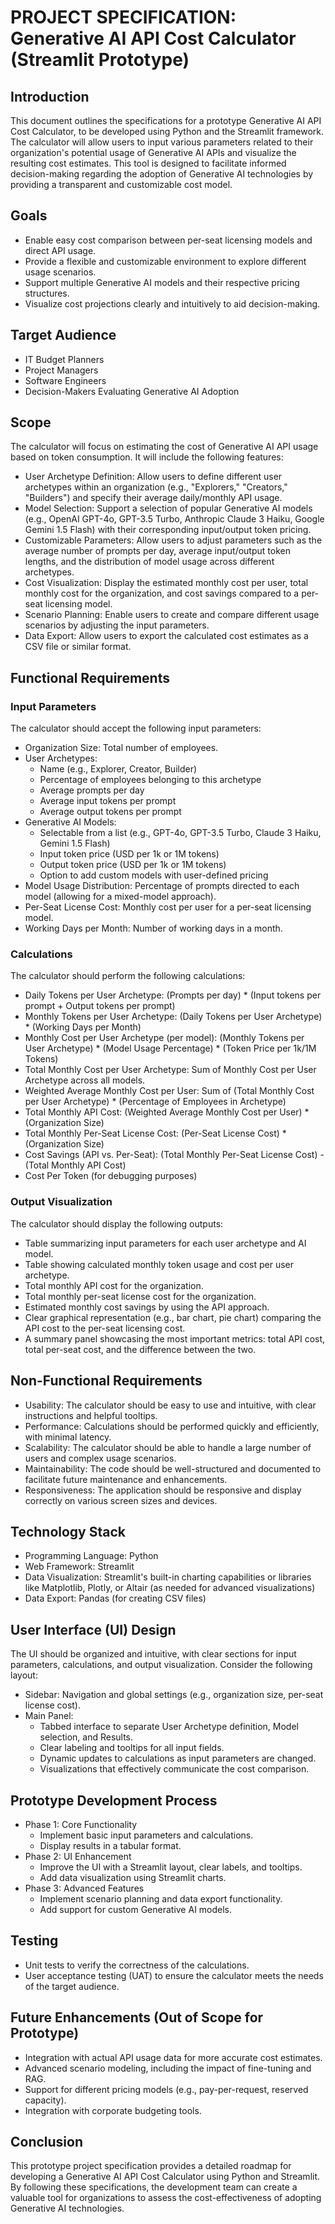 # PROJECT SPECIFICATION: Generative AI API Cost Calculator (Streamlit Prototype)

## Introduction

This document outlines the specifications for a prototype Generative AI API Cost Calculator, to be developed using Python and the Streamlit framework. The calculator will allow users to input various parameters related to their organization's potential usage of Generative AI APIs and visualize the resulting cost estimates. This tool is designed to facilitate informed decision-making regarding the adoption of Generative AI technologies by providing a transparent and customizable cost model.

## Goals

*   Enable easy cost comparison between per-seat licensing models and direct API usage.
*   Provide a flexible and customizable environment to explore different usage scenarios.
*   Support multiple Generative AI models and their respective pricing structures.
*   Visualize cost projections clearly and intuitively to aid decision-making.

## Target Audience

*   IT Budget Planners
*   Project Managers
*   Software Engineers
*   Decision-Makers Evaluating Generative AI Adoption

## Scope

The calculator will focus on estimating the cost of Generative AI API usage based on token consumption. It will include the following features:

*   User Archetype Definition: Allow users to define different user archetypes within an organization (e.g., "Explorers," "Creators," "Builders") and specify their average daily/monthly API usage.
*   Model Selection: Support a selection of popular Generative AI models (e.g., OpenAI GPT-4o, GPT-3.5 Turbo, Anthropic Claude 3 Haiku, Google Gemini 1.5 Flash) with their corresponding input/output token pricing.
*   Customizable Parameters: Allow users to adjust parameters such as the average number of prompts per day, average input/output token lengths, and the distribution of model usage across different archetypes.
*   Cost Visualization: Display the estimated monthly cost per user, total monthly cost for the organization, and cost savings compared to a per-seat licensing model.
*   Scenario Planning: Enable users to create and compare different usage scenarios by adjusting the input parameters.
*   Data Export: Allow users to export the calculated cost estimates as a CSV file or similar format.

## Functional Requirements

### Input Parameters

The calculator should accept the following input parameters:

*   Organization Size: Total number of employees.
*   User Archetypes:
    *   Name (e.g., Explorer, Creator, Builder)
    *   Percentage of employees belonging to this archetype
    *   Average prompts per day
    *   Average input tokens per prompt
    *   Average output tokens per prompt
*   Generative AI Models:
    *   Selectable from a list (e.g., GPT-4o, GPT-3.5 Turbo, Claude 3 Haiku, Gemini 1.5 Flash)
    *   Input token price (USD per 1k or 1M tokens)
    *   Output token price (USD per 1k or 1M tokens)
    *   Option to add custom models with user-defined pricing
*   Model Usage Distribution: Percentage of prompts directed to each model (allowing for a mixed-model approach).
*   Per-Seat License Cost: Monthly cost per user for a per-seat licensing model.
*   Working Days per Month: Number of working days in a month.

### Calculations

The calculator should perform the following calculations:

*   Daily Tokens per User Archetype: (Prompts per day) * (Input tokens per prompt + Output tokens per prompt)
*   Monthly Tokens per User Archetype: (Daily Tokens per User Archetype) * (Working Days per Month)
*   Monthly Cost per User Archetype (per model): (Monthly Tokens per User Archetype) * (Model Usage Percentage) * (Token Price per 1k/1M Tokens)
*   Total Monthly Cost per User Archetype: Sum of Monthly Cost per User Archetype across all models.
*   Weighted Average Monthly Cost per User: Sum of (Total Monthly Cost per User Archetype) * (Percentage of Employees in Archetype)
*   Total Monthly API Cost: (Weighted Average Monthly Cost per User) * (Organization Size)
*   Total Monthly Per-Seat License Cost: (Per-Seat License Cost) * (Organization Size)
*   Cost Savings (API vs. Per-Seat): (Total Monthly Per-Seat License Cost) - (Total Monthly API Cost)
*   Cost Per Token (for debugging purposes)

### Output Visualization

The calculator should display the following outputs:

*   Table summarizing input parameters for each user archetype and AI model.
*   Table showing calculated monthly token usage and cost per user archetype.
*   Total monthly API cost for the organization.
*   Total monthly per-seat license cost for the organization.
*   Estimated monthly cost savings by using the API approach.
*   Clear graphical representation (e.g., bar chart, pie chart) comparing the API cost to the per-seat licensing cost.
*   A summary panel showcasing the most important metrics: total API cost, total per-seat cost, and the difference between the two.

## Non-Functional Requirements

*   Usability: The calculator should be easy to use and intuitive, with clear instructions and helpful tooltips.
*   Performance: Calculations should be performed quickly and efficiently, with minimal latency.
*   Scalability: The calculator should be able to handle a large number of users and complex usage scenarios.
*   Maintainability: The code should be well-structured and documented to facilitate future maintenance and enhancements.
*   Responsiveness: The application should be responsive and display correctly on various screen sizes and devices.

## Technology Stack

*   Programming Language: Python
*   Web Framework: Streamlit
*   Data Visualization: Streamlit's built-in charting capabilities or libraries like Matplotlib, Plotly, or Altair (as needed for advanced visualizations)
*   Data Export: Pandas (for creating CSV files)

## User Interface (UI) Design

The UI should be organized and intuitive, with clear sections for input parameters, calculations, and output visualization. Consider the following layout:

*   Sidebar: Navigation and global settings (e.g., organization size, per-seat license cost).
*   Main Panel:
    *   Tabbed interface to separate User Archetype definition, Model selection, and Results.
    *   Clear labeling and tooltips for all input fields.
    *   Dynamic updates to calculations as input parameters are changed.
    *   Visualizations that effectively communicate the cost comparison.

## Prototype Development Process

*   Phase 1: Core Functionality
    *   Implement basic input parameters and calculations.
    *   Display results in a tabular format.
*   Phase 2: UI Enhancement
    *   Improve the UI with a Streamlit layout, clear labels, and tooltips.
    *   Add data visualization using Streamlit charts.
*   Phase 3: Advanced Features
    *   Implement scenario planning and data export functionality.
    *   Add support for custom Generative AI models.

## Testing

*   Unit tests to verify the correctness of the calculations.
*   User acceptance testing (UAT) to ensure the calculator meets the needs of the target audience.

## Future Enhancements (Out of Scope for Prototype)

*   Integration with actual API usage data for more accurate cost estimates.
*   Advanced scenario modeling, including the impact of fine-tuning and RAG.
*   Support for different pricing models (e.g., pay-per-request, reserved capacity).
*   Integration with corporate budgeting tools.

## Conclusion

This prototype project specification provides a detailed roadmap for developing a Generative AI API Cost Calculator using Python and Streamlit. By following these specifications, the development team can create a valuable tool for organizations to assess the cost-effectiveness of adopting Generative AI technologies.
